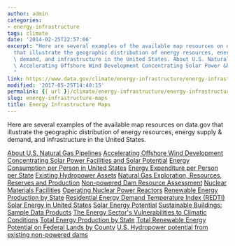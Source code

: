 ```yaml
---
author: admin
categories:
- energy-infrastructure
tags: climate
date: '2014-02-25T22:57:06'
excerpt: "Here are several examples of the available map resources on data.gov\_\
  that illustrate the geographic distribution of energy resources, energy supply &amp;\
  \ demand, and infrastructure in the United States. About U.S. Natural Gas Pipelines\
  \ Accelerating Offshore Wind Development Concentrating Solar Power &hellip;
  "
link: https://www.data.gov/climate/energy-infrastructure/energy-infrastructure-maps/
modified: '2017-05-25T14:40:15'
permalink: {{ url }}/climate/energy-infrastructure/energy-infrastructure-maps/
slug: energy-infrastructure-maps
title: Energy Infrastructure Maps
---
```


Here are several examples of the available map resources on data.gov that illustrate the geographic distribution of energy resources, energy supply & demand, and infrastructure in the United States.

[About U.S. Natural Gas Pipelines](http://www.eia.gov/pub/oil_gas/natural_gas/analysis_publications/ngpipeline/ngpipeline_maps.html "About U.S. Natural Gas Pipelines")
[Accelerating Offshore Wind Development](http://energy.gov/maps/accelerating-offshore-wind-development "Accelerating Offshore Wind Development")
[Concentrating Solar Power Facilities and Solar Potential](http://energy.gov/maps/concentrating-solar-power-facilities-and-solar-potential "Concentrating Solar Power Facilities and Solar Potential")
[Energy Consumption per Person in United States](https://energy.gov/maps/2009-energy-consumption-person)
[Energy Expenditure per Person per State](http://energy.gov/maps/how-much-do-you-spend-energy "Energy Expenditure per Person per State")
[Existing Hydropower Assets](http://nhaap.ornl.gov/content/existing-hydropower-assets "Existing Hydropower Assets")
[Natural Gas Exploration, Resources, Reserves and Production](https://www.eia.gov/maps/maps.htm "Natural Gas Exploration, Resources, Reserves and Production")
[Non-powered Dam Resource Assessment](http://nhaap.ornl.gov/content/non-powered-dam-potential "Non-powered Dam Resource Assessment")
[Nuclear Materials Facilities](http://www.nrc.gov/info-finder/materials/ "Nuclear Materials Facilities")
[Operating Nuclear Power Reactors](http://www.nrc.gov/info-finder/reactor/ "Operating Nuclear Power Reactors")
[Renewable Energy Production by State](http://energy.gov/maps/renewable-energy-production-state "Renewable Energy Production by State")
[Residential Energy Demand Temperature Index (REDTI)](http://www.ncdc.noaa.gov/societal-impacts/redti/ "Residential Energy Demand Temperature Index (REDTI)")
[Solar Energy in United States](http://www.nrel.gov/gis/solar.html "Solar Energy in United States")
[Solar Energy Potential](http://energy.gov/maps/solar-energy-potential "Solar Energy Potential")
[Sustainable Buildings: Sample Data Products](http://power.larc.nasa.gov/common/php/POWER_SustainableBuildingsSampleData.php "Sustainable Buildings: Sample Data Products")
[The Energy Sector's Vulnerabilities to Climatic Conditions](http://energy.gov/maps/climate-vulnerabilities "The Energy Sector's Vulnerabilities to Climatic Conditions")
[Total Energy Production by State](http://energy.gov/maps/2009-total-energy-production-state "Total Energy Production by State")
[Total Renewable Energy Potential on Federal Lands by County](http://en.openei.org/wiki/File:NREL-TotMap.pdf "Total Renewable Energy Potential on Federal Lands by County")
[U.S. Hydropower potential from existing non-powered dams](http://energy.gov/maps/us-hydropower-potential-existing-non-powered-dams "U.S. Hydropower potential from existing non-powered dams")



